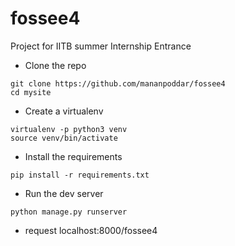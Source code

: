 # fossee4
Project for IITB summer Internship Entrance


- Clone the repo
``` 
git clone https://github.com/mananpoddar/fossee4
cd mysite
```
- Create a virtualenv
```
virtualenv -p python3 venv
source venv/bin/activate
```

- Install the requirements
```
pip install -r requirements.txt
```

- Run the dev server
```
python manage.py runserver
```
- request localhost:8000/fossee4
